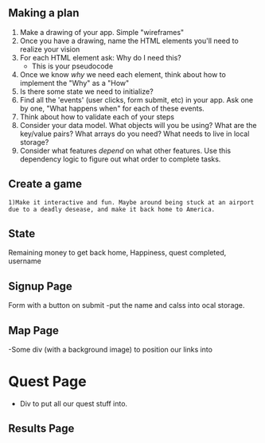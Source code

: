 ## Making a plan
1) Make a drawing of your app. Simple "wireframes"
2) Once you have a drawing, name the HTML elements you'll need to realize your vision
3) For each HTML element ask: Why do I need this?
    - This is your pseudocode
4) Once we know _why_ we need each element, think about how to implement the "Why" as a "How"
5) Is there some state we need to initialize?
6) Find all the 'events' (user clicks, form submit, etc) in your app. Ask one by one, "What happens when" for each of these events.
7) Think about how to validate each of your steps
8) Consider your data model. What objects will you be using? What are the key/value pairs? What arrays do you need? What needs to live in local storage?
9) Consider what features _depend_ on what other features. Use this dependency logic to figure out what order to complete tasks.




## Create a game
    1)Make it interactive and fun. Maybe around being stuck at an airport due to a deadly desease, and make it back home to America.







## State
 Remaining money to get back home, Happiness, quest completed, username

## Signup Page

Form with a button
on submit
        -put the name and calss into ocal storage. 

## Map Page
-Some div (with a background image) to position our links into


# Quest Page
- Div to put all our quest stuff into. 

## Results Page